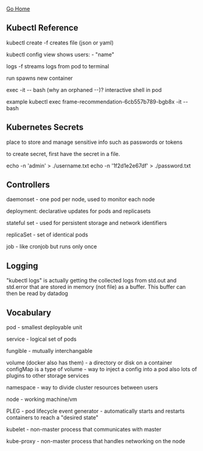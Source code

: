 [Go Home](../README.md)

## Kubectl Reference

kubectl create -f 
creates file (json or yaml)

kubectl config view 
shows users: - "name"

logs -f <pod id> 
  streams logs from pod to terminal
  
run 
  spawns new container 

exec <pod id> -it -- bash 
  (why an orphaned --)? 
interactive shell in pod

example kubectl exec frame-recommendation-6cb557b789-bgb8x -it -- bash

## Kubernetes Secrets
place to store and manage sensitive info such as passwords or tokens 

to create secret, first have the secret in a file.

echo -n 'admin' > ./username.txt
echo -n '1f2d1e2e67df' > ./password.txt

## Controllers

daemonset - one pod per node, used to monitor each node 

deployment: declarative updates for pods and replicasets 

stateful set - used for persistent storage and network identifiers 

replicaSet - set of identical pods 

job - like cronjob but runs only once 

## Logging 

"kubectl logs" is actually getting the collected logs from std.out and std.error that are stored in memory (not file) as a buffer.
This buffer can then be read by datadog

## Vocabulary

pod - smallest deployable unit 

service - logical set of pods 

fungible - mutually interchangable 

volume (docker also has them) - a directory or disk on a container 
configMap is a type of volume - way to inject a config into a pod 
also lots of plugins to other storage services

namespace - way to divide cluster resources between users 

node - working machine/vm

PLEG - pod lifecycle event generator - automatically starts and restarts containers to reach a "desired state"

kubelet - non-master process that communicates with master 

kube-proxy - non-master process that handles networking on the node 


